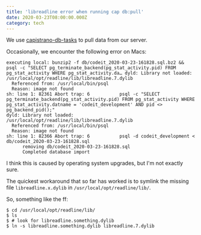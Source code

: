 ```yaml
---
title: 'libreadline error when running cap db:pull'
date: 2020-03-23T08:00:00.000Z
category: tech
---
```

We use [capistrano-db-tasks](https://github.com/rystraum/capistrano-db-tasks) to pull data from our server.

Occasionally, we encounter the following error on Macs:

```
executing local: bunzip2 -f db/codeit_2020-03-23-161828.sql.bz2 &&  psql -c "SELECT pg_terminate_backend(pg_stat_activity.pid) FROM pg_stat_activity WHERE pg_stat_activity.da… dyld: Library not loaded: /usr/local/opt/readline/lib/libreadline.7.dylib
  Referenced from: /usr/local/bin/psql
  Reason: image not found
sh: line 1: 82361 Abort trap: 6           psql -c "SELECT pg_terminate_backend(pg_stat_activity.pid) FROM pg_stat_activity WHERE pg_stat_activity.datname = 'codeit_development' AND pid <> pg_backend_pid();"
dyld: Library not loaded: /usr/local/opt/readline/lib/libreadline.7.dylib
  Referenced from: /usr/local/bin/psql
  Reason: image not found
sh: line 1: 82366 Abort trap: 6           psql -d codeit_development < db/codeit_2020-03-23-161828.sql
      removing db/codeit_2020-03-23-161828.sql
      Completed database import
```

I think this is caused by operating system upgrades, but I'm not exactly sure.

The quickest workaround that so far has worked is to symlink the missing file `libreadline.x.dylib` in `/usr/local/opt/readline/lib/`.

So, something like the ff:
```
$ cd /usr/local/opt/readline/lib/
$ ls
$ # look for libreadline.something.dylib
$ ln -s libreadline.something.dylib libreadline.7.dylib
```